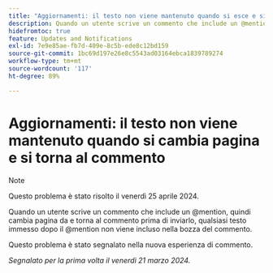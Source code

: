 ```yaml
---
title: "Aggiornamenti: il testo non viene mantenuto quando si esce e si torna al commento"
description: Quando un utente scrive un commento che include un @mention, quindi cambia pagina da e torna al commento prima di inviarlo, qualsiasi testo immesso dopo il @mention non viene incluso nella bozza del commento.
hidefromtoc: true
feature: Updates and Notifications
exl-id: 7e9e85ae-fb7d-409e-8c5b-ede8c12bd159
source-git-commit: 1bc69d197e26e8c5543ad03164ebca1839789274
workflow-type: tm+mt
source-wordcount: '117'
ht-degree: 89%

---
```


# Aggiornamenti: il testo non viene mantenuto quando si cambia pagina e si torna al commento

>[!NOTE]
>
>Questo problema è stato risolto il venerdì 25 aprile 2024.

Quando un utente scrive un commento che include un @mention, quindi cambia pagina da e torna al commento prima di inviarlo, qualsiasi testo immesso dopo il @mention non viene incluso nella bozza del commento.

Questo problema è stato segnalato nella nuova esperienza di commento.

_Segnalato per la prima volta il venerdì 21 marzo 2024._
